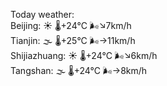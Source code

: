 Today weather:  
Beijing: ☀️   🌡️+24°C 🌬️↘7km/h  
Tianjin: 🌫  🌡️+25°C 🌬️→11km/h  
Shijiazhuang: ☀️   🌡️+24°C 🌬️↘6km/h  
Tangshan: 🌫  🌡️+24°C 🌬️→8km/h  

